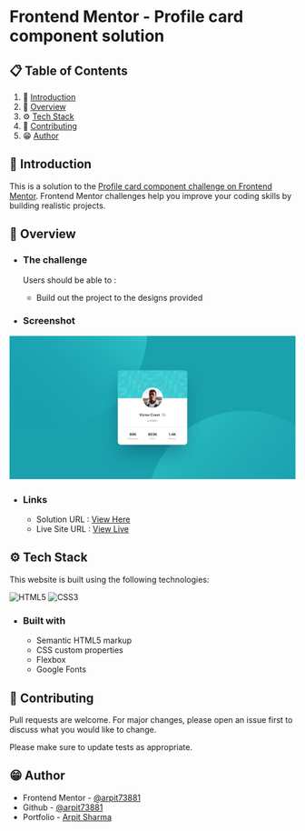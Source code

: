 # Frontend Mentor - Profile card component solution

## 📋 <a name="table">Table of Contents</a>

1. 🤖 [Introduction](#introduction)
2. 🔋 [Overview](#overview)
3. ⚙️ [Tech Stack](#techstack)
4. 🚀 [Contributing](#contribute)
5. 😁 [Author](#author)

## <a name="introduction">🤖 Introduction</a>

This is a solution to the [Profile card component challenge on Frontend Mentor](https://www.frontendmentor.io/challenges/profile-card-component-cfArpWshJ). Frontend Mentor challenges help you improve your coding skills by building realistic projects.  

## <a name="overview">🔋 Overview</a>

- ### The challenge

  Users should be able to :
  - Build out the project to the designs provided
  
- ### Screenshot

![My design](./design/desktop-design.jpg)

- ### Links

  - Solution URL : [View Here](https://github.com/ARPIT73881/FrontendMentor-Profile-Card-Component)
  - Live Site URL : [View Live](https://arpit73881.github.io/FrontendMentor-Profile-Card-Component/)

## <a name="techstack">⚙️ Tech Stack</a>

This website is built using the following technologies:

![HTML5](https://img.shields.io/badge/html5-%23E34F26.svg?style=for-the-badge&logo=html5&logoColor=white)
![CSS3](https://img.shields.io/badge/css3-%231572B6.svg?style=for-the-badge&logo=css3&logoColor=white)

- ### Built with

  - Semantic HTML5 markup
  - CSS custom properties
  - Flexbox
  - Google Fonts

## <a name="contribute"> 🚀 Contributing</a>

Pull requests are welcome. For major changes, please open an issue first
to discuss what you would like to change.

Please make sure to update tests as appropriate.

## <a name="author"> 😁 Author</a>

- Frontend Mentor - [@arpit73881](https://www.frontendmentor.io/profile/arpit73881)
- Github - [@arpit73881](https://github.com/ARPIT73881)
- Portfolio - [Arpit Sharma](https://getarpit.netlify.app)